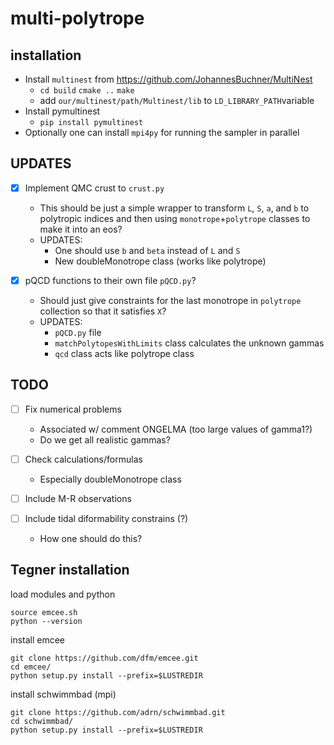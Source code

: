 # multi-polytrope

## installation
 - Install `multinest` from https://github.com/JohannesBuchner/MultiNest
    - `cd build` `cmake ..` `make`
    - add `our/multinest/path/Multinest/lib` to `LD_LIBRARY_PATH`variable
 - Install pymultinest
    - `pip install pymultinest`
 - Optionally one can install `mpi4py` for running the sampler in parallel

## UPDATES

- [x] Implement QMC crust to `crust.py`
    - This should be just a simple wrapper to transform `L`, `S`, `a`, and `b` to polytropic indices and then using `monotrope`+`polytrope` classes to make it into an eos?
    - UPDATES:
      - One should use `b` and `beta` instead of `L` and `S` 
      - New doubleMonotrope class (works like polytrope)
    
- [X] pQCD functions to their own file `pQCD.py`?
    - Should just give constraints for the last monotrope in `polytrope` collection so that it satisfies `X`?
    - UPDATES:
      - `pQCD.py` file
      - `matchPolytopesWithLimits` class calculates the unknown gammas
      - `qcd` class acts like polytrope class


## TODO

- [ ] Fix numerical problems
    - Associated w/ comment ONGELMA (too large values of gamma1?)
    - Do we get all realistic gammas?

- [ ] Check calculations/formulas
    - Especially doubleMonotrope class

- [ ] Include M-R observations

- [ ] Include tidal diformability constrains (?)
    - How one should do this?


## Tegner installation


load modules and python
```
source emcee.sh
python --version
```

install emcee
```
git clone https://github.com/dfm/emcee.git
cd emcee/
python setup.py install --prefix=$LUSTREDIR
```


install schwimmbad (mpi)
```
git clone https://github.com/adrn/schwimmbad.git
cd schwimmbad/
python setup.py install --prefix=$LUSTREDIR
```

